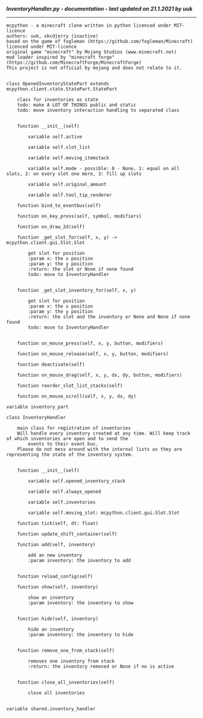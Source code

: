***InventoryHandler.py - documentation - last updated on 21.1.2021 by uuk***
___

    mcpython - a minecraft clone written in python licenced under MIT-licence
    authors: uuk, xkcdjerry (inactive)
    based on the game of fogleman (https://github.com/fogleman/Minecraft) licenced under MIT-licence
    original game "minecraft" by Mojang Studios (www.minecraft.net)
    mod loader inspired by "minecraft forge" (https://github.com/MinecraftForge/MinecraftForge)
    This project is not official by mojang and does not relate to it.


    class OpenedInventoryStatePart extends mcpython.client.state.StatePart.StatePart
        
        class for inventories as state
        todo: make A LOT OF THINGS public and static
        todo: move inventory interaction handling to separated class


        function __init__(self)

            variable self.active

            variable self.slot_list

            variable self.moving_itemstack

            variable self.mode - possible: 0 - None, 1: equal on all slots, 2: on every slot one more, 3: fill up slots

            variable self.original_amount

            variable self.tool_tip_renderer

        function bind_to_eventbus(self)

        function on_key_press(self, symbol, modifiers)

        function on_draw_2d(self)

        function _get_slot_for(self, x, y) -> mcpython.client.gui.Slot.Slot
            
            get slot for position
            :param x: the x position
            :param y: the y position
            :return: the slot or None if none found
            todo: move to InventoryHandler


        function _get_slot_inventory_for(self, x, y)
            
            get slot for position
            :param x: the x position
            :param y: the y position
            :return: the slot and the inventory or None and None if none found
            todo: move to InventoryHandler


        function on_mouse_press(self, x, y, button, modifiers)

        function on_mouse_release(self, x, y, button, modifiers)

        function deactivate(self)

        function on_mouse_drag(self, x, y, dx, dy, button, modifiers)

        function reorder_slot_list_stacks(self)

        function on_mouse_scroll(self, x, y, dx, dy)

    variable inventory_part

    class InventoryHandler
        
        main class for registration of inventories
        Will handle every inventory created at any time. Will keep track of which inventories are open and to send the
            events to their event bus.
        Please do not mess around with the internal lists as they are representing the state of the inventory system.


        function __init__(self)

            variable self.opened_inventory_stack

            variable self.always_opened

            variable self.inventories

            variable self.moving_slot: mcpython.client.gui.Slot.Slot

        function tick(self, dt: float)

        function update_shift_container(self)

        function add(self, inventory)
            
            add an new inventory
            :param inventory: the inventory to add


        function reload_config(self)

        function show(self, inventory)
            
            show an inventory
            :param inventory: the inventory to show


        function hide(self, inventory)
            
            hide an inventory
            :param inventory: the inventory to hide


        function remove_one_from_stack(self)
            
            removes one inventory from stack
            :return: the inventory removed or None if no is active


        function close_all_inventories(self)
            
            close all inventories


    variable shared.inventory_handler